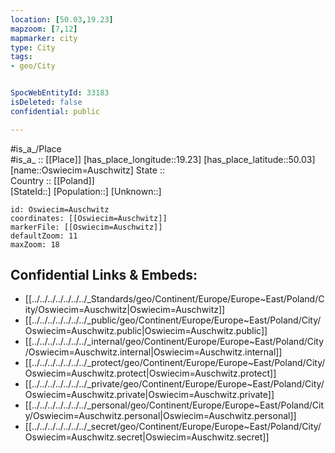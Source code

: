 ```yaml
---
location: [50.03,19.23] 
mapzoom: [7,12] 
mapmarker: city 
type: City
tags:
- geo/City


SpocWebEntityId: 33183
isDeleted: false
confidential: public

---
```

#is_a_/Place  
#is_a_ :: [[Place]] 
[has_place_longitude::19.23] 
[has_place_latitude::50.03] 
[name::Oswiecim=Auschwitz] 
State ::  
Country :: [[Poland]]  
[StateId::] 
[Population::] 
[Unknown::] 


```leaflet
id: Oswiecim=Auschwitz
coordinates: [[Oswiecim=Auschwitz]] 
markerFile: [[Oswiecim=Auschwitz]] 
defaultZoom: 11 
maxZoom: 18
```


## Confidential Links & Embeds: 
- [[../../../../../../../_Standards/geo/Continent/Europe/Europe~East/Poland/City/Oswiecim=Auschwitz|Oswiecim=Auschwitz]] 
- [[../../../../../../../_public/geo/Continent/Europe/Europe~East/Poland/City/Oswiecim=Auschwitz.public|Oswiecim=Auschwitz.public]] 
- [[../../../../../../../_internal/geo/Continent/Europe/Europe~East/Poland/City/Oswiecim=Auschwitz.internal|Oswiecim=Auschwitz.internal]] 
- [[../../../../../../../_protect/geo/Continent/Europe/Europe~East/Poland/City/Oswiecim=Auschwitz.protect|Oswiecim=Auschwitz.protect]] 
- [[../../../../../../../_private/geo/Continent/Europe/Europe~East/Poland/City/Oswiecim=Auschwitz.private|Oswiecim=Auschwitz.private]] 
- [[../../../../../../../_personal/geo/Continent/Europe/Europe~East/Poland/City/Oswiecim=Auschwitz.personal|Oswiecim=Auschwitz.personal]] 
- [[../../../../../../../_secret/geo/Continent/Europe/Europe~East/Poland/City/Oswiecim=Auschwitz.secret|Oswiecim=Auschwitz.secret]] 
